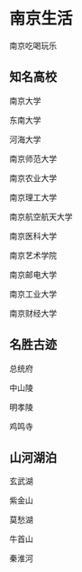 # 南京生活

南京吃喝玩乐

## 知名高校

南京大学

东南大学

河海大学

南京师范大学

南京农业大学

南京理工大学

南京航空航天大学

南京医科大学

南京艺术学院

南京邮电大学

南京工业大学

南京财经大学

## 名胜古迹

总统府

中山陵

明孝陵

鸡鸣寺

## 山河湖泊

玄武湖

紫金山

莫愁湖

牛首山

秦淮河
